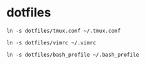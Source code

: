 # dotfiles
`ln -s dotfiles/tmux.conf ~/.tmux.conf`

`ln -s dotfiles/vimrc ~/.vimrc`

`ln -s dotfiles/bash_profile ~/.bash_profile`
